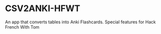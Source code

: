 # CSV2ANKI-HFWT
An app that converts tables into Anki Flashcards. Special features for Hack French With Tom
